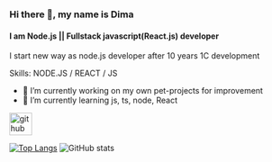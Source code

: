 ### Hi there 👋, my name is Dima
#### I am Node.js || Fullstack javascript(React.js) developer
I start new way as node.js developer after 10 years 1C development

Skills: NODE.JS / REACT / JS

- 🔭 I’m currently working on my own pet-projects for improvement 
- 🌱 I’m currently learning js, ts, node, React 


[<img src='https://cdn.jsdelivr.net/npm/simple-icons@3.0.1/icons/github.svg' alt='github' height='40'>](https://github.com/smaylukk)  

[![Top Langs](https://github-readme-stats.vercel.app/api/top-langs/?username=smaylukk)](https://github.com/anuraghazra/github-readme-stats)
![GitHub stats](https://github-readme-stats.vercel.app/api?username=smaylukk&show_icons=true)  


